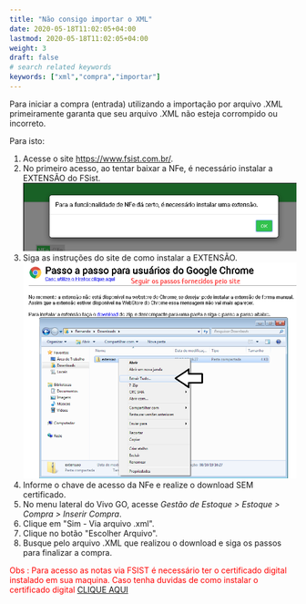 ```yaml
---
title: "Não consigo importar o XML"
date: 2020-05-18T11:02:05+04:00
lastmod: 2020-05-18T11:02:05+04:00
weight: 3
draft: false
# search related keywords
keywords: ["xml","compra","importar"]
---
```


Para iniciar a compra (entrada) utilizando a importação por arquivo .XML primeiramente garanta que seu arquivo .XML não esteja corrompido ou incorreto.

Para isto:
1. Acesse o site https://www.fsist.com.br/.
2. No primeiro acesso, ao tentar baixar a NFe, é necessário instalar a EXTENSÃO do FSist.
![image example](extensao.png "Baixar extensão FSist")
3. Siga as instruções do site de como instalar a EXTENSÃO.
![image example](instrucoes.png "Siga as instruções")
4. Informe o chave de acesso da NFe e realize o download SEM certificado.
5. No menu lateral do Vivo GO, acesse _Gestão de Estoque > Estoque > Compra > Inserir Compra_.
6. Clique em "Sim - Via arquivo .xml".
7. Clique no botão "Escolher Arquivo".
8. Busque pelo arquivo .XML que realizou o download e siga os passos para finalizar a compra.

<font color="#FF0000">Obs : Para acesso as notas via FSIST é necessário ter o certificado digital instalado em sua maquina. Caso tenha duvidas de como instalar o certificado digital [CLIQUE AQUI](https://before.atlassian.net/wiki/spaces/SYSCOR/pages/609386515/Certificado+Digital+-+Procedimentos)</font>
